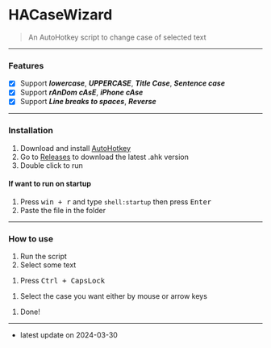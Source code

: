 <!-- README.md -->

# HACaseWizard
> An AutoHotkey script to change case of selected text

<!-- ### Download executable on [Releases](https://github.com/GhostShadow0316/HACaseWizard/releases) -->

---

### Features
- [x] Support _**lowercase**_, _**UPPERCASE**_, _**Title Case**_, _**Sentence case**_
- [x] Support _**rAnDom cAsE**_, _**iPhone cAse**_
- [x] Support _**Line breaks to spaces**_, _**Reverse**_

---

### Installation

1. Download and install [AutoHotkey](https://www.autohotkey.com/)
1. Go to [Releases](https://github.com/GhostShadow0316/HACaseWizard/releases) to download the latest .ahk version
1. Double click to run

#### If want to run on startup
1) Press <kbd>win + r</kbd> and type `shell:startup` then press <kbd>Enter</kbd>
1) Paste the file in the folder

---

### How to use

1. Run the script
1. Select some text
<!-- ![abc](abc.png) -->
1. Press <kbd>Ctrl + CapsLock</kbd>
<!-- ![abc](abc.png) -->
1. Select the case you want either by mouse or arrow keys
<!-- ![abc](abc.png) -->
1. Done!
<!-- ![abc](abc.png) -->

---

- latest update on 2024-03-30
